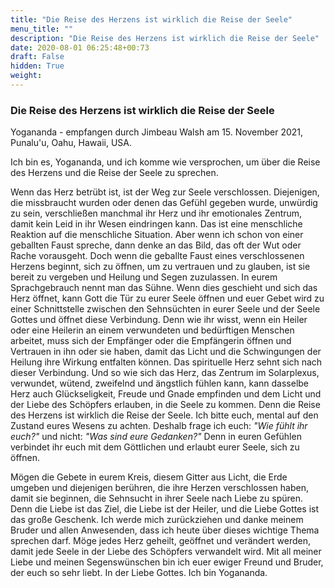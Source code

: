 ```yaml
---
title: "Die Reise des Herzens ist wirklich die Reise der Seele"
menu_title: ""
description: "Die Reise des Herzens ist wirklich die Reise der Seele"
date: 2020-08-01 06:25:48+00:73
draft: False
hidden: True
weight:
---
```

### Die Reise des Herzens ist wirklich die Reise der Seele

Yogananda - empfangen durch Jimbeau Walsh am 15. November 2021, Punalu'u, Oahu, Hawaii, USA.

Ich bin es, Yogananda, und ich komme wie versprochen, um über die Reise des Herzens und die Reise der Seele zu sprechen.

Wenn das Herz betrübt ist, ist der Weg zur Seele verschlossen. Diejenigen, die missbraucht wurden oder denen das Gefühl gegeben wurde, unwürdig zu sein, verschließen manchmal ihr Herz und ihr emotionales Zentrum, damit kein Leid in ihr Wesen eindringen kann. Das ist eine menschliche Reaktion auf die menschliche Situation. Aber wenn ich schon von einer geballten Faust spreche, dann denke an das Bild, das oft der Wut oder Rache vorausgeht. Doch wenn die geballte Faust eines verschlossenen Herzens beginnt, sich zu öffnen, um zu vertrauen und zu glauben, ist sie bereit zu vergeben und Heilung und Segen zuzulassen. In eurem Sprachgebrauch nennt man das Sühne. Wenn dies geschieht und sich das Herz öffnet, kann Gott die Tür zu eurer Seele öffnen und euer Gebet wird zu einer Schnittstelle zwischen den Sehnsüchten in eurer Seele und der Seele Gottes und öffnet diese Verbindung. Denn wie ihr wisst, wenn ein Heiler oder eine Heilerin an einem verwundeten und bedürftigen Menschen arbeitet, muss sich der Empfänger oder die Empfängerin öffnen und Vertrauen in ihn oder sie haben, damit das Licht und die Schwingungen der Heilung ihre Wirkung entfalten können. Das spirituelle Herz sehnt sich nach dieser Verbindung. Und so wie sich das Herz, das Zentrum im Solarplexus, verwundet, wütend, zweifelnd und ängstlich fühlen kann, kann dasselbe Herz auch Glückseligkeit, Freude und Gnade empfinden und dem Licht und der Liebe des Schöpfers erlauben, in die Seele zu kommen. Denn die Reise des Herzens ist wirklich die Reise der Seele. Ich bitte euch, mental auf den Zustand eures Wesens zu achten. Deshalb frage ich euch: *"Wie fühlt ihr euch?"* und nicht: *"Was sind eure Gedanken?"* Denn in euren Gefühlen verbindet ihr euch mit dem Göttlichen und erlaubt eurer Seele, sich zu öffnen.

Mögen die Gebete in eurem Kreis, diesem Gitter aus Licht, die Erde umgeben und diejenigen berühren, die ihre Herzen verschlossen haben, damit sie beginnen, die Sehnsucht in ihrer Seele nach Liebe zu spüren. Denn die Liebe ist das Ziel, die Liebe ist der Heiler, und die Liebe Gottes ist das große Geschenk. Ich werde mich zurückziehen und danke meinem Bruder und allen Anwesenden, dass ich heute über dieses wichtige Thema sprechen darf. Möge jedes Herz geheilt, geöffnet und verändert werden, damit jede Seele in der Liebe des Schöpfers verwandelt wird. Mit all meiner Liebe und meinen Segenswünschen bin ich euer ewiger Freund und Bruder, der euch so sehr liebt. In der Liebe Gottes. Ich bin Yogananda.

